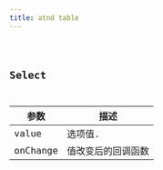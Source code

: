 ```yaml
---
title: atnd table
---
```


<code src="./demos/base.jsx" />

## Select

| 参数     | 描述               |
| -------- | ------------------ |
| value    | 选项值.            |
| onChange | 值改变后的回调函数 |
